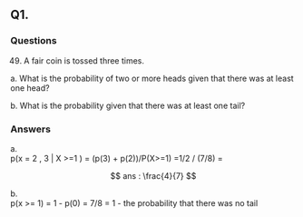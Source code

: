 ## Q1. 

### Questions 

49. A fair coin is tossed three times.

a. What is the probability of two or more heads given that there was at least one
head?

b. What is the probability given that there was at least one tail?


### Answers

a.   
   p(x = 2 , 3 | X >=1 ) = (p(3) + p(2))/P(X>=1) =1/2 / (7/8) = 
   
   $$
  ans :  \frac{4}{7} 
   $$
  
b.  
   p(x >= 1) = 1 - p(0) = 7/8 = 1 - the probability that there was no tail
